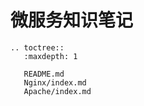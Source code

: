 # 微服务知识笔记

```eval_rst
.. toctree::
   :maxdepth: 1

   README.md
   Nginx/index.md
   Apache/index.md
```